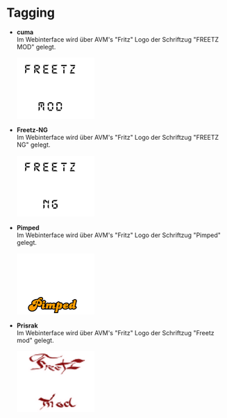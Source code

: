 # Tagging

 * **cuma**<br>
   Im Webinterface wird über AVM's "Fritz" Logo der Schriftzug "FREETZ MOD" gelegt.<br><br>
   [![Tagging cuma](../screenshots/000-TAG_cuma.png)](../screenshots/000-TAG_cuma.png)
   
 * **Freetz-NG**<br>
   Im Webinterface wird über AVM's "Fritz" Logo der Schriftzug "FREETZ NG" gelegt.<br><br>
   [![Tagging Freetz-NG](../screenshots/000-TAG_freetz-ng.png)](../screenshots/000-TAG_freetz-ng.png)
   
 * **Pimped**<br>
   Im Webinterface wird über AVM's "Fritz" Logo der Schriftzug "Pimped" gelegt.<br><br>
   [![Tagging Pimped](../screenshots/000-TAG_pimped.png)](../screenshots/000-TAG_pimped.png)
   
 * **Prisrak**<br>
   Im Webinterface wird über AVM's "Fritz" Logo der Schriftzug "Freetz mod" gelegt.<br><br>
   [![Tagging Prisrak](../screenshots/000-TAG_prisrak.png)](../screenshots/000-TAG_prisrak.png)

